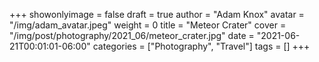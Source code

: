 +++
showonlyimage = false
draft = true
author = "Adam Knox"
avatar = "/img/adam_avatar.jpeg"
weight = 0
title = "Meteor Crater"
cover = "/img/post/photography/2021_06/meteor_crater.jpg"
date = "2021-06-21T00:01:01-06:00"
categories = ["Photography", "Travel"]
tags = []
+++
<!--more-->
